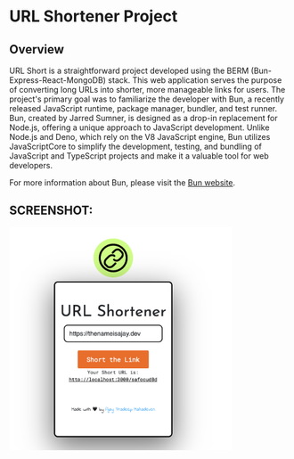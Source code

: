# URL Shortener Project

## Overview
URL Short is a straightforward project developed using the BERM (Bun-Express-React-MongoDB) stack. This web application serves the purpose of converting long URLs into shorter, more manageable links for users. The project's primary goal was to familiarize the developer with Bun, a recently released JavaScript runtime, package manager, bundler, and test runner. Bun, created by Jarred Sumner, is designed as a drop-in replacement for Node.js, offering a unique approach to JavaScript development. Unlike Node.js and Deno, which rely on the V8 JavaScript engine, Bun utilizes JavaScriptCore to simplify the development, testing, and bundling of JavaScript and TypeScript projects and make it a valuable tool for web developers.

For more information about Bun, please visit the [Bun website](https://bun.sh).


## SCREENSHOT:
<img src="https://github.com/thenameisajay/URL-Short/blob/stable/screenshot/url-short.png" width="400px" height="400px" alt="url-short">
